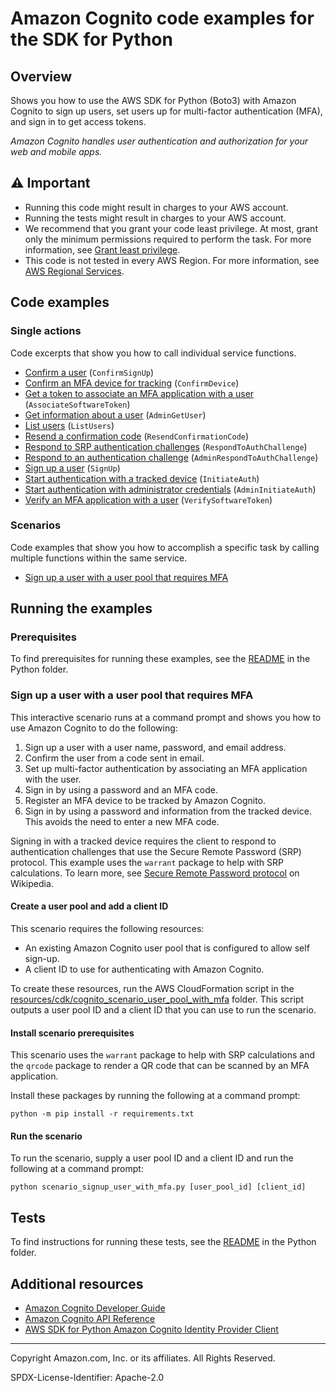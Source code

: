 # Amazon Cognito code examples for the SDK for Python

## Overview

Shows you how to use the AWS SDK for Python (Boto3) with Amazon Cognito to
sign up users, set users up for multi-factor authentication (MFA), and sign in to
get access tokens.

*Amazon Cognito handles user authentication and authorization for your web and mobile apps.*

## ⚠️ Important
* Running this code might result in charges to your AWS account. 
* Running the tests might result in charges to your AWS account.
* We recommend that you grant your code least privilege. At most, grant only the minimum permissions required to perform the task. For more information, see [Grant least privilege](https://docs.aws.amazon.com/IAM/latest/UserGuide/best-practices.html#grant-least-privilege). 
* This code is not tested in every AWS Region. For more information, see [AWS Regional Services](https://aws.amazon.com/about-aws/global-infrastructure/regional-product-services).

## Code examples

### Single actions

Code excerpts that show you how to call individual service functions.

* [Confirm a user](cognito_idp_actions.py)
(`ConfirmSignUp`)
* [Confirm an MFA device for tracking](cognito_idp_actions.py)
(`ConfirmDevice`)
* [Get a token to associate an MFA application with a user](cognito_idp_actions.py)
(`AssociateSoftwareToken`)
* [Get information about a user](cognito_idp_actions.py)
(`AdminGetUser`)
* [List users](cognito_idp_actions.py)
(`ListUsers`)
* [Resend a confirmation code](cognito_idp_actions.py)
(`ResendConfirmationCode`)
* [Respond to SRP authentication challenges](cognito_idp_actions.py)
(`RespondToAuthChallenge`)
* [Respond to an authentication challenge](cognito_idp_actions.py)
(`AdminRespondToAuthChallenge`)
* [Sign up a user](cognito_idp_actions.py)
(`SignUp`)
* [Start authentication with a tracked device](cognito_idp_actions.py)
(`InitiateAuth`)
* [Start authentication with administrator credentials](cognito_idp_actions.py)
(`AdminInitiateAuth`)
* [Verify an MFA application with a user](cognito_idp_actions.py)
(`VerifySoftwareToken`)

### Scenarios

Code examples that show you how to accomplish a specific task by calling multiple 
functions within the same service.

* [Sign up a user with a user pool that requires MFA](scenario_signup_user_with_mfa.py)

## Running the examples

### Prerequisites

To find prerequisites for running these examples, see the 
[README](../../README.md#Prerequisites) in the Python folder.

### Sign up a user with a user pool that requires MFA

This interactive scenario runs at a command prompt and shows you how to use 
Amazon Cognito to do the following:

1. Sign up a user with a user name, password, and email address.
2. Confirm the user from a code sent in email.
3. Set up multi-factor authentication by associating an MFA application with the user.
4. Sign in by using a password and an MFA code.
5. Register an MFA device to be tracked by Amazon Cognito.
6. Sign in by using a password and information from the tracked device. This avoids the
   need to enter a new MFA code.

Signing in with a tracked device requires the client to respond to authentication
challenges that use the Secure Remote Password (SRP) protocol. This example uses the
`warrant` package to help with SRP calculations. To learn more, see 
[Secure Remote Password protocol](https://en.wikipedia.org/wiki/Secure_Remote_Password_protocol) 
on Wikipedia.

#### Create a user pool and add a client ID

This scenario requires the following resources:

* An existing Amazon Cognito user pool that is configured to allow self sign-up.
* A client ID to use for authenticating with Amazon Cognito.

To create these resources, run the AWS CloudFormation script in the
[resources/cdk/cognito_scenario_user_pool_with_mfa](../../../resources/cdk/cognito_scenario_user_pool_with_mfa)
folder. This script outputs a user pool ID and a client ID that you can use to run
the scenario.

#### Install scenario prerequisites

This scenario uses the `warrant` package to help with SRP
calculations and the `qrcode` package to render a QR code that can be scanned by
an MFA application.

Install these packages by running the following at a command prompt:

```
python -m pip install -r requirements.txt
```

#### Run the scenario

To run the scenario, supply a user pool ID and a client ID and run the following 
at a command prompt:

```
python scenario_signup_user_with_mfa.py [user_pool_id] [client_id]
```

## Tests

To find instructions for running these tests, see the [README](../../README.md#Tests) 
in the Python folder.

## Additional resources
* [Amazon Cognito Developer Guide](https://docs.aws.amazon.com/cognito/latest/developerguide/cognito-user-identity-pools.html)
* [Amazon Cognito API Reference](https://docs.aws.amazon.com/cognito-user-identity-pools/latest/APIReference/Welcome.html)
* [AWS SDK for Python Amazon Cognito Identity Provider Client](https://boto3.amazonaws.com/v1/documentation/api/latest/reference/services/cognito-idp.html) 

---

Copyright Amazon.com, Inc. or its affiliates. All Rights Reserved. 

SPDX-License-Identifier: Apache-2.0
